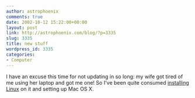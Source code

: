 ```yaml
---
author: astrophoenix
comments: true
date: 2002-10-12 15:22:00+00:00
layout: post
link: http://astrophoenix.com/blog/?p=3335
slug: 3335
title: new stuff
wordpress_id: 3335
categories:
- Computer
---
```


I have an excuse this time for not updating in so long: my wife got tired of me using her laptop and got me one! So I've been quite consumed [installing Linux](http://www.desertsol.com/~kevin/ppc) on it and setting up Mac OS X.
